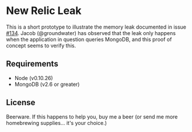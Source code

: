 # New Relic Leak

This is a short prototype to illustrate the memory leak documented in issue [#134](https://github.com/newrelic/node-newrelic/issues/134). Jacob (@groundwater) has observed that the leak only happens when the application in question queries MongoDB, and this proof of concept seems to verify this.

## Requirements

* Node (v0.10.26)
* MongoDB (v2.6 or greater)

## License

Beerware. If this happens to help you, buy me a beer (or send me more homebrewing supplies... it's your choice.)
